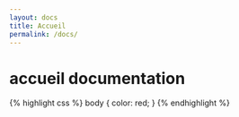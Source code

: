 ```yaml
---
layout: docs
title: Accueil
permalink: /docs/
---
```


# accueil documentation

{% highlight css %}
    body {
        color: red;
    }
{% endhighlight %}